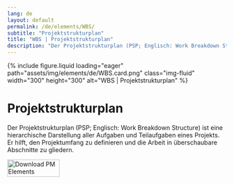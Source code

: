 ```yaml
---
lang: de
layout: default
permalink: /de/elements/WBS/
subtitle: "Projektstrukturplan"
title: "WBS | Projektstrukturplan"
description: "Der Projektstrukturplan (PSP; Englisch: Work Breakdown Structure) ist eine hierarchische Darstellung aller Aufgaben und Teilaufgaben eines Projekts. Er hilft, den Projektumfang zu definieren und die Arbeit in überschaubare Abschnitte zu gliedern."
---
```


{% include figure.liquid loading="eager" path="assets/img/elements/de/WBS.card.png" class="img-fluid" width="300" height="300" alt="WBS | Projektstrukturplan" %}

# Projektstrukturplan

Der Projektstrukturplan (PSP; Englisch: Work Breakdown Structure) ist eine hierarchische Darstellung aller Aufgaben und Teilaufgaben eines Projekts. Er hilft, den Projektumfang zu definieren und die Arbeit in überschaubare Abschnitte zu gliedern.

<a href="https://apps.apple.com/app/apple-store/id6738084498?pt=127441684&ct=website&mt=8">
  <img src="{{ "assets/img/en/appstore.png" | relative_url }}" width="120" height="40" alt="Download PM Elements">
</a>
